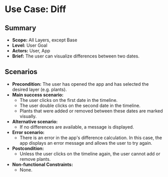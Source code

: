 # Use Case: Diff

## Summary

- **Scope:** All Layers, except Base
- **Level:** User Goal
- **Actors:** User, App
- **Brief:** The user can visualize differences between two dates.

## Scenarios

- **Precondition:**
  The user has opened the app and has selected the desired layer (e.g. plants).
- **Main success scenario:**
  - The user clicks on the first date in the timeline.
  - The user double clicks on the second date in the timeline.
  - Plants that were added or removed between these dates are marked visually.
- **Alternative scenario:**
  - If no differences are available, a message is displayed.
- **Error scenario:**
  - There is an error in the app's difference calculation.
    In this case, the app displays an error message and allows the user to try again.
- **Postcondition:**
  - Unless the user clicks on the timeline again, the user cannot add or remove plants.
- **Non-functional Constraints:**
  - None.
